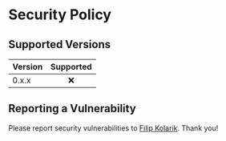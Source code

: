 # Security Policy

## Supported Versions

| Version | Supported          |
| ------- |:------------------:|
| 0.x.x   | ❌ |

## Reporting a Vulnerability

Please report security vulnerabilities to [Filip Kolarik](mailto:filip26@gmail.com). Thank you!
